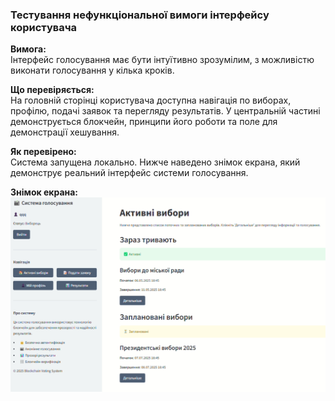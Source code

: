 ### Тестування нефункціональної вимоги інтерфейсу користувача

**Вимога:**  
Інтерфейс голосування має бути інтуїтивно зрозумілим, з можливістю виконати голосування у кілька кроків.

**Що перевіряється:**  
На головній сторінці користувача доступна навігація по виборах, профілю, подачі заявок та перегляду результатів. У центральній частині демонструється блокчейн, принципи його роботи та поле для демонстрації хешування.

**Як перевірено:**  
Система запущена локально. Нижче наведено знімок екрана, який демонструє реальний інтерфейс системи голосування.

**Знімок екрана:**  
![Інтерфейс голосування](ui-screenshot.png)
